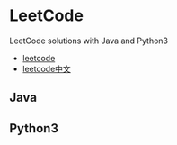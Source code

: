 # LeetCode
LeetCode solutions with Java and Python3

+ [leetcode](https://leetcode.com/)
+ [leetcode中文](https://leetcode-cn.com/)

## Java


## Python3